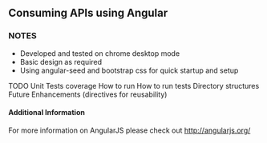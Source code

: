 ## Consuming APIs using Angular

### NOTES
* Developed and tested on chrome desktop mode
* Basic design as required
* Using angular-seed and bootstrap css for quick startup and setup

TODO
Unit Tests coverage
How to run
How to run tests
Directory structures
Future Enhancements (directives for reusability)



#### Additional Information

For more information on AngularJS please check out http://angularjs.org/

[git]: http://git-scm.com/
[bower]: http://bower.io
[npm]: https://www.npmjs.org/
[node]: http://nodejs.org
[protractor]: https://github.com/angular/protractor
[jasmine]: http://jasmine.github.io
[karma]: http://karma-runner.github.io
[http-server]: https://github.com/nodeapps/http-server
[angular-seed]: https://github.com/angular/angular-seed
[bootstrap]: https://github.com/twbs

